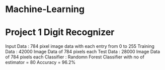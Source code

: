 # Machine-Learning

# Project 1 Digit Recognizer
Input Data : 784 pixel image data with each entry from 0 to 255
Training Data : 42000 Image Data of 784 pixels each
Test Data : 28000 Image Data of 784 pixels each
Classifier : Randomn Forest Classifier with no of estimator = 80
Accuracy = 96.2%
